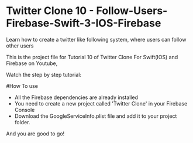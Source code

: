 # Twitter Clone 10 - Follow-Users-Firebase-Swift-3-IOS-Firebase

Learn how to create a twitter like following system, where users can follow other users

This is the project file for Tutorial 10 of Twitter Clone For Swift(IOS) and Firebase on Youtube,

Watch the step by step tutorial:



#How To use 

- All the Firebase dependencies are already installed
- You need to create a new project called 'Twitter Clone' in your Firebase Console
- Download the GoogleServiceInfo.plist file and add it to your project folder.

And you are good to go!
